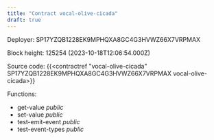```yaml
---
title: "Contract vocal-olive-cicada"
draft: true
---
```

Deployer: SP17YZQB1228EK9MPHQXA8GC4G3HVWZ66X7VRPMAX


 



Block height: 125254 (2023-10-18T12:06:54.000Z)

Source code: {{<contractref "vocal-olive-cicada" SP17YZQB1228EK9MPHQXA8GC4G3HVWZ66X7VRPMAX vocal-olive-cicada>}}

Functions:

* get-value _public_
* set-value _public_
* test-emit-event _public_
* test-event-types _public_
